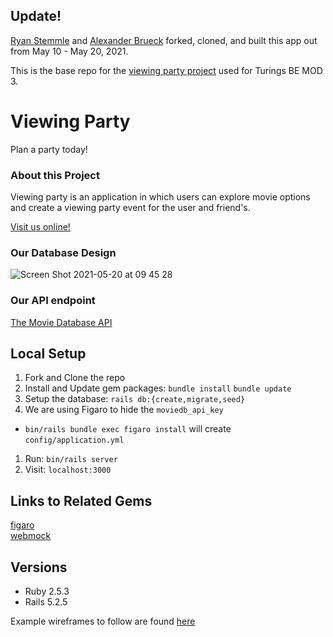 ## Update!

[Ryan Stemmle](https://github.com/r-stemmle) and [Alexander Brueck](https://github.com/brueck1988)
forked, cloned, and built this app out from May 10 - May 20, 2021.

This is the base repo for the [viewing party project](https://backend.turing.edu/module3/projects/viewing_party/) used for Turings BE MOD 3.

# Viewing Party

Plan a party today!

### About this Project

Viewing party is an application in which users can explore movie options and create a viewing party event for the user and friend's.

[Visit us online!](https://radiant-sierra-18770.herokuapp.com/)

### Our Database Design

![Screen Shot 2021-05-20 at 09 45 28](https://user-images.githubusercontent.com/76269882/118991948-2e4a2500-b952-11eb-8517-5ea11e00e5c3.png)

### Our API endpoint

[The Movie Database API](https://developers.themoviedb.org/3/getting-started)

## Local Setup

1. Fork and Clone the repo
1. Install and Update gem packages: `bundle install` `bundle update`
1. Setup the database: `rails db:{create,migrate,seed}`
1. We are using Figaro to hide the `moviedb_api_key`
  * `bin/rails bundle exec figaro install` will create `config/application.yml`
1. Run: `bin/rails server`
1. Visit: `localhost:3000`

## Links to Related Gems

[figaro](https://github.com/laserlemon/figaro)  
[webmock](https://rubygems.org/gems/webmock)

## Versions

- Ruby 2.5.3
- Rails 5.2.5

Example wireframes to follow are found [here](https://backend.turing.io/module3/projects/viewing_party/wireframes)
